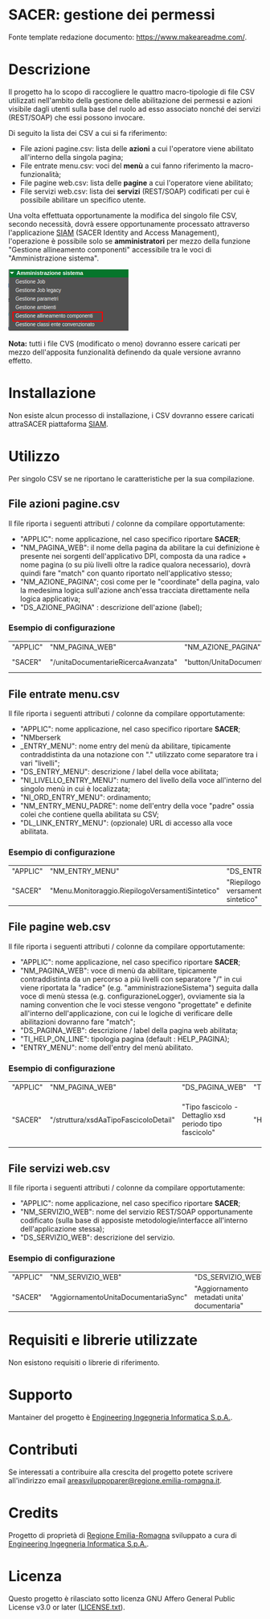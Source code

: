 # SACER: gestione dei permessi

Fonte template redazione documento:  https://www.makeareadme.com/.


# Descrizione

Il progetto ha lo scopo di raccogliere le quattro macro-tipologie di file CSV utilizzati nell'ambito della gestione delle abilitazione dei permessi e azioni visibile dagli utenti sulla base del ruolo ad esso associato nonché dei servizi (REST/SOAP) che essi possono invocare.

Di seguito la lista dei CSV a cui si fa riferimento:

- File azioni pagine.csv: lista delle **azioni** a cui l'operatore viene abilitato all'interno della singola pagina; 
- File entrate menu.csv: voci del **menù** a cui fanno riferimento la macro-funzionalità;
- File pagine web.csv: lista delle **pagine** a cui l'operatore viene abilitato;
- File servizi web.csv: lista dei **servizi** (REST/SOAP) codificati per cui è possibile abilitare un specifico utente.

Una volta effettuata opportunamente la modifica del singolo file CSV, secondo necessità, dovrà essere opportunamente processato attraverso l'applicazione [SIAM](https://github.com/RegioneER/parer-sacer-iam) (SACER Identity and Access Management), l'operazione è possibile solo se **amministratori** per mezzo della funzione "Gestione allineamento componenti" accessibile tra le voci di "Amministrazione sistema".

<img src="src/docs/img/siam_amm_comp.png"> 

**Nota:** tutti i file CVS (modificato o meno) dovranno essere caricati per mezzo dell'apposita funzionalità definendo da quale versione avranno effetto.

# Installazione

Non esiste alcun processo di installazione, i CSV dovranno essere caricati attraSACER piattaforma [SIAM](https://github.com/RegioneER/parer-sacer-iam).


# Utilizzo

Per singolo CSV se ne riportano le caratteristiche per la sua compilazione.

## File azioni pagine.csv

Il file riporta i seguenti attributi / colonne da compilare opportutamente: 

- "APPLIC": nome applicazione, nel caso specifico riportare **SACER**;
- "NM_PAGINA_WEB": il nome della pagina da abilitare la cui definizione è presente nei sorgenti dell'applicativo DPI, composta da una radice + nome pagina (o su più livelli oltre la radice qualora necessario), dovrà quindi fare "match" con quanto riportato nell'applicativo stesso;
- "NM_AZIONE_PAGINA"; così come per le "coordinate" della pagina, valo la medesima logica sull'azione anch'essa tracciata direttamente nella logica applicativa; 
- "DS_AZIONE_PAGINA" : descrizione dell'azione (label);

### Esempio di configurazione

|||||
|---|---|---|---|
|"APPLIC"|"NM_PAGINA_WEB"|"NM_AZIONE_PAGINA"|"DS_AZIONE_PAGINA"|
|"SACER"|"/unitaDocumentarieRicercaAvanzata"|"button/UnitaDocumentarieForm#UnitaDocumentarieRicercaButtonList/pulisciUD"|"Pulisci filtri ricerca unità documentarie"|

## File entrate menu.csv

Il file riporta i seguenti attributi / colonne da compilare opportutamente: 

- "APPLIC": nome applicazione, nel caso specifico riportare **SACER**;
- "NMberserk
- _ENTRY_MENU": nome entry del menù da abilitare, tipicamente contraddistinta da una notazione con "." utilizzato come separatore tra i vari "livelli";
- "DS_ENTRY_MENU": descrizione / label della voce abilitata;
- "NI_LIVELLO_ENTRY_MENU": numero del livello della voce all'interno del singolo menù in cui è localizzata;
- "NI_ORD_ENTRY_MENU": ordinamento; 
- "NM_ENTRY_MENU_PADRE": nome dell'entry della voce "padre" ossia colei che contiene quella abilitata su CSV; 
- "DL_LINK_ENTRY_MENU": (opzionale) URL di accesso alla voce abilitata.


### Esempio di configurazione

||||||||
|---|---|---|---|---|---|---|
|"APPLIC"|"NM_ENTRY_MENU"|"DS_ENTRY_MENU"|"NI_LIVELLO_ENTRY_MENU"|"NI_ORD_ENTRY_MENU"|"NM_ENTRY_MENU_PADRE"|"DL_LINK_ENTRY_MENU"|
|"SACER"|"Menu.Monitoraggio.RiepilogoVersamentiSintetico"|"Riepilogo versamenti sintetico"|3|2|"Menu.Monitoraggio"|"MonitoraggioSintetico.html?operation=loadRiepilogoVersamentiSintetico&amp|cleanhistory=true"|


## File pagine web.csv

Il file riporta i seguenti attributi / colonne da compilare opportutamente: 

- "APPLIC": nome applicazione, nel caso specifico riportare **SACER**;
- "NM_PAGINA_WEB": voce di menù da abilitare, tipicamente contraddistinta da un percorso a più livelli con separatore "/" in cui viene riportata la "radice" (e.g. "amministrazioneSistema") seguita dalla voce di menù stessa (e.g. configurazioneLogger), ovviamente sia la naming convention che le voci stesse vengono "progettate" e definite all'interno dell'applicazione, con cui le logiche di verificare delle abilitazioni dovranno fare "match";
- "DS_PAGINA_WEB":  descrizione / label della pagina web abilitata;
- "TI_HELP_ON_LINE": tipologia pagina (default : HELP_PAGINA);
- "ENTRY_MENU": nome dell'entry del menù abilitato.

### Esempio di configurazione

||||||
|---|---|---|---|---|
|"APPLIC"|"NM_PAGINA_WEB"|"DS_PAGINA_WEB"|"TI_HELP_ON_LINE"|"ENTRY_MENU"|
|"SACER"|"/struttura/xsdAaTipoFascicoloDetail"|"Tipo fascicolo - Dettaglio xsd periodo tipo fascicolo"|"HELP_PAGINA"|"Menu principale - Strutture versanti - Gestione strutture"|


## File servizi web.csv

Il file riporta i seguenti attributi / colonne da compilare opportutamente: 

- "APPLIC": nome applicazione, nel caso specifico riportare **SACER**;
- "NM_SERVIZIO_WEB": nome del servizio REST/SOAP opportunamente codificato (sulla base di apposiste metodologie/interfacce all'interno dell'applicazione stessa);
- "DS_SERVIZIO_WEB": descrizione del servizio.

### Esempio di configurazione

||||
|---|---|---|
|"APPLIC"|"NM_SERVIZIO_WEB"|"DS_SERVIZIO_WEB"|
|"SACER"|"AggiornamentoUnitaDocumentariaSync"|"Aggiornamento metadati unita' documentaria"|

# Requisiti e librerie utilizzate

Non esistono requisiti o librerie di riferimento.

# Supporto

Mantainer del progetto è [Engineering Ingegneria Informatica S.p.A.](https://www.eng.it/).

# Contributi

Se interessati a contribuire alla crescita del progetto potete scrivere all'indirizzo email <a href="mailto:areasviluppoparer@regione.emilia-romagna.it">areasviluppoparer@regione.emilia-romagna.it</a>.

# Credits

Progetto di proprietà di [Regione Emilia-Romagna](https://www.regione.emilia-romagna.it/) sviluppato a cura di [Engineering Ingegneria Informatica S.p.A.](https://www.eng.it/).

# Licenza

Questo progetto è rilasciato sotto licenza GNU Affero General Public License v3.0 or later ([LICENSE.txt](LICENSE.txt)).
